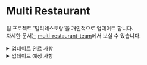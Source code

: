 # Multi Restaurant

팀 프로젝트 '멀티레스토랑'을 개인적으로 업데이트 합니다.   
자세한 문서는 [multi-restaurant-team](https://github.com/yeajinlee/multi-restaurant-team)에서 보실 수 있습니다.
  

<details>
<summary>업데이트 완료 사항</summary>
<div markdown="1">
   <ul>
      <li>신규개업 지도 복구</li>
      <li>상세페이지 여백 수정</li>
      <li>후기 별점 음식점 상세페이지에 반영</li>
</div>
</details>


<details>
<summary>업데이트 예정 사항</summary>
<div markdown="1">
   <ul>
      <li>전체후기 정렬방법 변경</li>
      <li>테이블, 쿼리문 수정 (식당 정보, 후기 이미지)</li>
      <li>프로필 수정 페이지</li>
      <li>후기 (다중) 이미지 업로드</li>
      <li>관리자 페이지 추가</li>
      <li>찜 기능 - DB 연결</li>
      <li>음식점 데이터 추가</li>
      <li>배포</li>
</div>
</details>


